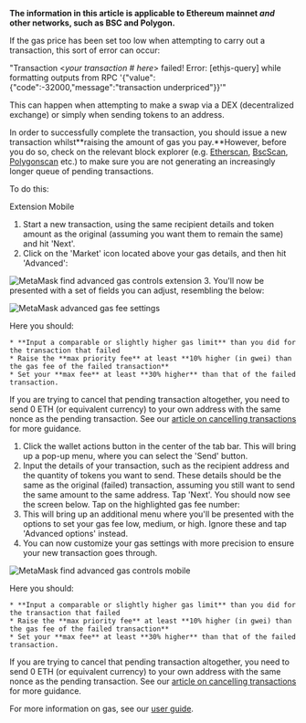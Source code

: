 **The information in this article is applicable to Ethereum mainnet *and* other networks, such as BSC and Polygon.**


If the gas price has been set too low when attempting to carry out a transaction, this sort of error can occur:


"Transaction <*your transaction # here*> failed! Error: [ethjs-query] while formatting outputs from RPC '{"value": {"code":-32000,"message":"transaction underpriced"}}'"


This can happen when attempting to make a swap via a DEX (decentralized exchange) or simply when sending tokens to an address.


In order to successfully complete the transaction, you should issue a new transaction whilst**raising the amount of gas you pay.**However, before you do so, check on the relevant block explorer (e.g. [Etherscan](https://etherscan.io/), [BscScan](https://bscscan.com/), [Polygonscan](https://polygonscan.com/) etc.) to make sure you are not generating an increasingly longer queue of pending transactions. 


To do this:




Extension Mobile


1. Start a new transaction, using the same recipient details and token amount as the original (assuming you want them to remain the same) and hit 'Next'.
2. Click on the 'Market' icon located above your gas details, and then hit 'Advanced':


![MetaMask find advanced gas controls extension](https://support.metamask.io/hc/article_attachments/17276432323483)
3. You'll now be presented with a set of fields you can adjust, resembling the below:


![MetaMask advanced gas fee settings](https://support.metamask.io/hc/article_attachments/17276432325147)


Here you should:


	* **Input a comparable or slightly higher gas limit** than you did for the transaction that failed
	* Raise the **max priority fee** at least **10% higher (in gwei) than the gas fee of the failed transaction**
	* Set your **max fee** at least **30% higher** than that of the failed transaction.


If you are trying to cancel that pending transaction altogether, you need to send 0 ETH (or equivalent currency) to your own address with the same nonce as the pending transaction. See our [article on cancelling transactions](https://support.metamask.io/hc/en-us/articles/360015489251-How-to-speed-up-or-cancel-a-pending-transaction) for more guidance.




1. Click the wallet actions button in the center of the tab bar. This will bring up a pop-up menu, where you can select the 'Send' button.
2. Input the details of your transaction, such as the recipient address and the quantity of tokens you want to send. These details should be the same as the original (failed) transaction, assuming you still want to send the same amount to the same address. Tap 'Next'. You should now see the screen below. Tap on the highlighted gas fee number:
3. This will bring up an additional menu where you'll be presented with the options to set your gas fee low, medium, or high. Ignore these and tap 'Advanced options' instead.
4. You can now customize your gas settings with more precision to ensure your new transaction goes through.


![MetaMask find advanced gas controls mobile](https://support.metamask.io/hc/article_attachments/17276400744219)


Here you should:


	* **Input a comparable or slightly higher gas limit** than you did for the transaction that failed
	* Raise the **max priority fee** at least **10% higher (in gwei) than the gas fee of the failed transaction**
	* Set your **max fee** at least **30% higher** than that of the failed transaction.


If you are trying to cancel that pending transaction altogether, you need to send 0 ETH (or equivalent currency) to your own address with the same nonce as the pending transaction. See our [article on cancelling transactions](https://support.metamask.io/hc/en-us/articles/360015489251) for more guidance.




For more information on gas, see our [user guide](https://support.metamask.io/hc/en-us/articles/4404600179227-User-Guide-Gas).


